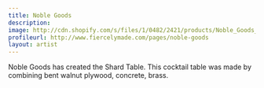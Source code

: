 ```yaml
---
title: Noble Goods
description: 
image: http://cdn.shopify.com/s/files/1/0482/2421/products/Noble_Goods_shard_clean_copy_2048x2048.jpg?v=1427309283
profileurl: http://www.fiercelymade.com/pages/noble-goods
layout: artist
---
```


Noble Goods has created the Shard Table. This cocktail table was made by combining bent walnut plywood, concrete, brass.
